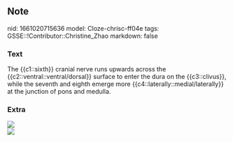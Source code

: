 ## Note
nid: 1661020715636
model: Cloze-chrisc-ff04e
tags: GSSE::!Contributor::Christine_Zhao
markdown: false

### Text
<div>
  <div>
    <div>
      <div>
        The {{c1::sixth}} cranial nerve runs upwards across the
        {{c2::ventral::ventral/dorsal}} surface to enter the dura
        on the {{c3::clivus}}, while the seventh and eighth emerge
        more {{c4::laterally::medial/laterally}} at the junction of
        pons and medulla.
      </div>
    </div>
  </div>
</div>

### Extra
<img src="Screen%20Shot%202021-08-14%20at%208.53.42%20am.png">
<div><img src=
"Screen%20Shot%202021-08-14%20at%208.53.28%20am.png"></div>
